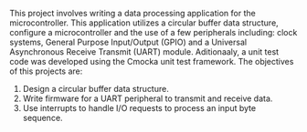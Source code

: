This project involves writing a data processing application for the microcontroller. This application utilizes a circular buffer data structure, configure a microcontroller and the use of a few peripherals including: clock systems, General Purpose Input/Output (GPIO) and a Universal Asynchronous Receive Transmit (UART) module. Aditionaaly, a unit test code was developed using the Cmocka unit test framework.
The objectives of this projects are:
  1) Design a circular buffer data structure.
  2) Write firmware for a UART peripheral to transmit and receive data.
  3) Use interrupts to handle I/O requests to process an input byte sequence.
